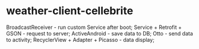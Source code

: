 # weather-client-cellebrite

BroadcastReceiver - run custom Service after boot;
Service + Retrofit + GSON - request to server;
ActiveAndroid - save data to DB;
Otto - send data to activity;
RecyclerView + Adapter + Picasso - data display;
